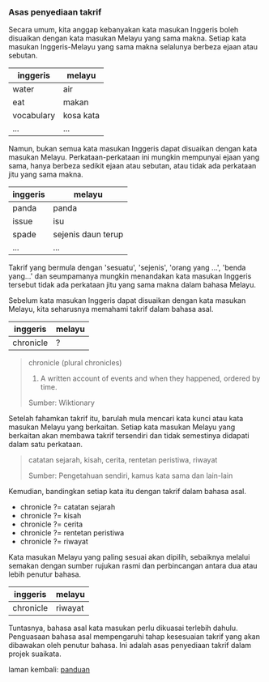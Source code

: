 ---
---

### Asas penyediaan takrif

Secara umum, kita anggap kebanyakan kata masukan Inggeris
boleh disuaikan dengan kata masukan Melayu yang sama makna.
Setiap kata masukan Inggeris-Melayu yang sama makna
selalunya berbeza ejaan atau sebutan.

| inggeris   | melayu       |
| ---------- | ------------ |
| water      | air          |
| eat        | makan        |
| vocabulary | kosa kata    |
| ...        | ...          |

Namun, bukan semua kata masukan Inggeris dapat disuaikan
dengan kata masukan Melayu. Perkataan-perkataan ini mungkin
mempunyai ejaan yang sama, hanya berbeza sedikit ejaan atau
sebutan, atau tidak ada perkataan jitu yang sama makna.

| inggeris   | melayu             |
| ---------- | ------------------ |
| panda      | panda              |
| issue      | isu                |
| spade      | sejenis daun terup |
| ...        | ...                |

Takrif yang bermula dengan 'sesuatu', 'sejenis', 'orang yang
...', 'benda yang...' dan seumpamanya mungkin menandakan
kata masukan Inggeris tersebut tidak ada perkataan jitu yang
sama makna dalam bahasa Melayu.

Sebelum kata masukan Inggeris dapat disuaikan dengan kata
masukan Melayu, kita seharusnya memahami takrif dalam bahasa
asal.

| inggeris   | melayu       |
| ---------- | ------------ |
| chronicle  | ?            |

> chronicle (plural chronicles)
>
> 1. A written account of events and when they happened,
ordered by time.
>
> Sumber: Wiktionary

Setelah fahamkan takrif itu, barulah mula mencari kata kunci
atau kata masukan Melayu yang berkaitan. Setiap kata masukan
Melayu yang berkaitan akan membawa takrif tersendiri dan
tidak semestinya didapati dalam satu perkataan.

> catatan sejarah, kisah, cerita, rentetan peristiwa,
riwayat
>
> Sumber: Pengetahuan sendiri, kamus kata sama dan lain-lain

Kemudian, bandingkan setiap kata itu dengan takrif dalam
bahasa asal.

* chronicle ?= catatan sejarah
* chronicle ?= kisah
* chronicle ?= cerita
* chronicle ?= rentetan peristiwa
* chronicle ?= riwayat

Kata masukan Melayu yang paling sesuai akan dipilih,
sebaiknya melalui semakan dengan sumber rujukan rasmi dan
perbincangan antara dua atau lebih penutur bahasa.

| inggeris   | melayu       |
| ---------- | ------------ |
| chronicle  | riwayat      |

Tuntasnya, bahasa asal kata masukan perlu dikuasai terlebih
dahulu. Penguasaan bahasa asal mempengaruhi tahap kesesuaian
takrif yang akan dibawakan oleh penutur bahasa. Ini adalah
asas penyediaan takrif dalam projek suaikata.

laman kembali: [panduan][0]

  [0]: ../index.md
